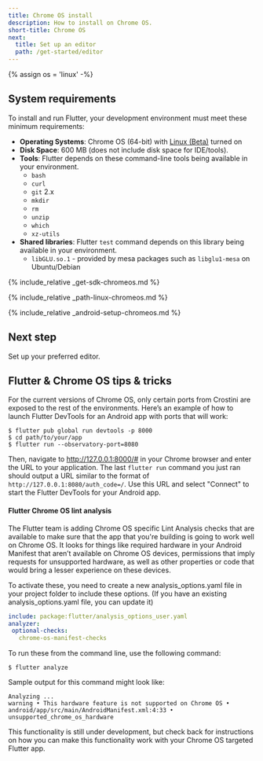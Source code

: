 ```yaml
---
title: Chrome OS install
description: How to install on Chrome OS.
short-title: Chrome OS
next:
  title: Set up an editor
  path: /get-started/editor
---
```


{% assign os = 'linux' -%}

## System requirements

To install and run Flutter, your development environment
must meet these minimum requirements:

* **Operating Systems**: Chrome OS (64-bit) with [Linux (Beta)][] turned on
* **Disk Space**: 600 MB (does not include disk space for IDE/tools).
* **Tools**: Flutter depends on these command-line
  tools being available in your environment.
  * `bash`
  * `curl`
  * `git` 2.x
  * `mkdir`
  * `rm`
  * `unzip`
  * `which`
  * `xz-utils`
* **Shared libraries**: Flutter `test` command depends on
  this library being available in your environment.
  * `libGLU.so.1` - provided by mesa packages such as `libglu1-mesa` on
     Ubuntu/Debian

{% include_relative _get-sdk-chromeos.md %}

{% include_relative _path-linux-chromeos.md %}

{% include_relative _android-setup-chromeos.md %}

## Next step

Set up your preferred editor.

## Flutter & Chrome OS tips & tricks

For the current versions of Chrome OS, only certain ports from
Crostini are exposed to the rest of the environments.
Here’s an example of how to launch
Flutter DevTools for an Android app with ports
that will work:

```terminal
$ flutter pub global run devtools -p 8000
$ cd path/to/your/app
$ flutter run --observatory-port=8080
```

Then, navigate to http://127.0.0.1:8000/#
in your Chrome browser and enter the URL to your
application. The last `flutter run` command you
just ran should output a URL similar to the format
of `http://127.0.0.1:8080/auth_code=/`. Use this URL
and select "Connect" to start the Flutter DevTools
for your Android app.

#### Flutter Chrome OS lint analysis

The Flutter team is adding Chrome OS specific
Lint Analysis checks that are available to make
sure that the app that you're building is going
to work well on Chrome OS. It looks for things
like required hardware in your Android Manifest
that aren’t available on Chrome OS devices,
permissions that imply requests for unsupported
hardware, as well as other properties or code
that would bring a lesser experience on these devices.

To activate these,
you need to create a new analysis_options.yaml
file in your project folder to include these options.
(If you have an existing analysis_options.yaml file,
you can update it)

```yaml
include: package:flutter/analysis_options_user.yaml
analyzer:
 optional-checks:
   chrome-os-manifest-checks
```

To run these from the command line, use the following command:

```terminal
$ flutter analyze
```

Sample output for this command might look like:

```terminal
Analyzing ...
warning • This hardware feature is not supported on Chrome OS •
android/app/src/main/AndroidManifest.xml:4:33 • unsupported_chrome_os_hardware
```

This functionality is still under development,
but check back for instructions on how you can make
this functionality work with your Chrome OS
targeted Flutter app.


[Linux (Beta)]: https://support.google.com/chromebook/answer/9145439
